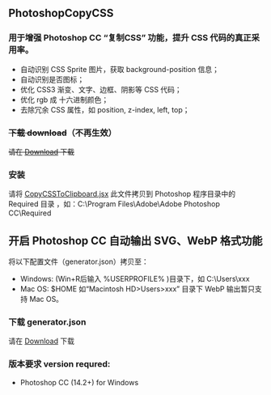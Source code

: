 ## PhotoshopCopyCSS

### 用于增强 Photoshop CC “复制CSS” 功能，提升 CSS 代码的真正采用率。

* 自动识别 CSS Sprite 图片，获取 background-position 信息；
* 自动识别是否图标；
* 优化 CSS3 渐变、文字、边框、阴影等 CSS 代码；
* 优化 rgb 成 十六进制颜色；
* 去除冗余 CSS 属性，如 position, z-index, left, top；

### <s>下载 download</s>（不再生效）

<s>请在 [Download](https://github.com/Linrstudio/PhotoshopCopyCSS/raw/master/download/PhotoshopCopyCSS-beta-1.0.0.zip 'Download') 下载</s>

### 安装
请将 [CopyCSSToClipboard.jsx](https://github.com/Linrstudio/PhotoshopCopyCSS/raw/master/src/CopyCSSToClipboard.jsx 'CopyCSSToClipboard.jsx') 此文件拷贝到 Photoshop 程序目录中的 Required 目录 ，如：C:\Program Files\Adobe\Adobe Photoshop CC\Required

## 开启 Photoshop CC 自动输出 SVG、WebP 格式功能

将以下配置文件（generator.json）拷贝至： 

* Windows: (Win+R后输入 %USERPROFILE% )目录下，如 C:\Users\xxx 
* Mac OS: $HOME 如“Macintosh HD>Users>xxx” 目录下 WebP 输出暂只支持 Mac OS。

### 下载 generator.json

请在 [Download](https://github.com/Linrstudio/PhotoshopCopyCSS/raw/master/download/generator.json 'Download') 下载

### 版本要求 version requred:

* Photoshop CC (14.2+) for Windows
